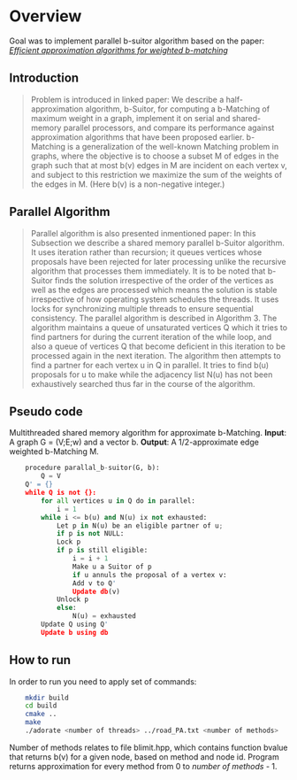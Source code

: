 # Overview
Goal was to implement parallel b-suitor algorithm based on the paper: [*Efficient approximation algorithms for weighted b-matching*](https://www.cs.purdue.edu/homes/apothen/Papers/bMatching-SISC-2016.pdf)
## Introduction
>Problem is introduced in linked paper:
We describe a half-approximation algorithm, b-Suitor, for
computing a b-Matching of maximum weight in a graph, implement it on serial and
shared-memory parallel processors, and compare its performance against approximation
algorithms that have been proposed earlier. b-Matching is a generalization of
the well-known Matching problem in graphs, where the objective is to choose a subset
M of edges in the graph such that at most b(v) edges in M are incident on each
vertex v, and subject to this restriction we maximize the sum of the weights of the
edges in M. (Here b(v) is a non-negative integer.)

## Parallel Algorithm
>Parallel algorithm is also presented inmentioned paper:
>In this Subsection we describe a shared
memory parallel b-Suitor algorithm. It uses iteration rather than recursion; it queues
vertices whose proposals have been rejected for later processing unlike the recursive
algorithm that processes them immediately. It is to be noted that b-Suitor finds
the solution irrespective of the order of the vertices as well as the edges are processed
which means the solution is stable irrespective of how operating system schedules
the threads. It uses locks for synchronizing multiple threads to ensure sequential
consistency.
The parallel algorithm is described in Algorithm 3. The algorithm maintains a
queue of unsaturated vertices Q which it tries to find partners for during the current
iteration of the while loop, and also a queue of vertices Q that become deficient in
this iteration to be processed again in the next iteration. The algorithm then attempts
to find a partner for each vertex u in Q in parallel. It tries to find b(u) proposals for
u to make while the adjacency list N(u) has not been exhaustively searched thus far
in the course of the algorithm.

## Pseudo code
Multithreaded shared memory algorithm for approximate b-Matching.
**Input**: A graph G = (V;E;w) and a vector b. **Output**: A 1/2-approximate edge weighted b-Matching M.

```python
    procedure parallal_b-suitor(G, b):
        Q = V
	Q' = {}
	while Q is not {}:
	    for all vertices u in Q do in parallel:
	        i = 1
		while i <= b(u) and N(u) ix not exhausted:
		    Let p in N(u) be an eligible partner of u;
		    if p is not NULL:
			Lock p
			if p is still eligible:
			    i = i + 1
			    Make u a Suitor of p
			    if u annuls the proposal of a vertex v:
				Add v to Q'
				Update db(v)
			Unlock p
		    else:
		        N(u) = exhausted
	    Update Q using Q'
	    Update b using db

```

## How to run
In order to run you need to apply set of commands:
```bash
    mkdir build
    cd build
    cmake ..
    make
    ./adorate <number of threads> ../road_PA.txt <number of methods>
```
Number of methods relates to file blimit.hpp, which contains function bvalue that returns b(v) for a given node, based on method and node id.
Program returns approximation for every method from 0 to *number of methods* - 1.
